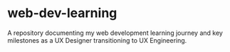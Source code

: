 # web-dev-learning
A repository documenting my web development learning journey and key milestones as a UX Designer transitioning to UX Engineering.
